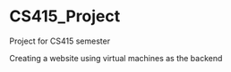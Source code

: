 # CS415_Project
Project for CS415 semester

Creating a website using virtual machines as the backend